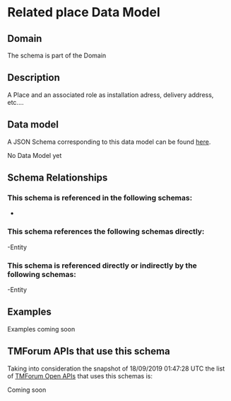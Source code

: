 # Related place Data Model

## Domain

The  schema is part of the  Domain

## Description

A  Place and an associated role as installation adress, delivery address, etc....

## Data model

A JSON Schema corresponding to this data model can be found
[here](https://github.com/tmforum-rand/schemas/blob/master/Common/RelatedPlace.schema.json).

No Data Model yet

## Schema Relationships

### This schema is referenced in the following schemas:

-

### This schema references the following schemas directly:

-Entity

### This schema is referenced directly or indirectly by the following schemas:

-Entity



## Examples

Examples coming soon

## TMForum APIs that use this schema

Taking into consideration the snapshot of 18/09/2019 01:47:28 UTC the list of [TMForum Open APIs](https://www.tmforum.org/open-apis/) that uses this schemas is:

Coming soon